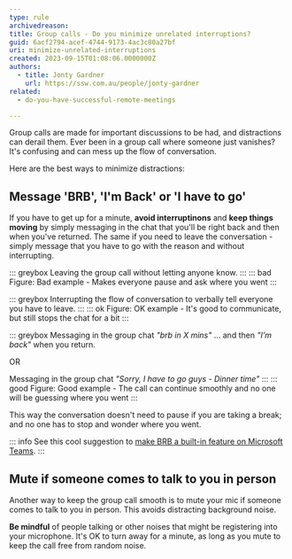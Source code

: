 ```yaml
---
type: rule
archivedreason: 
title: Group calls - Do you minimize unrelated interruptions?
guid: 6acf2794-acef-4744-9173-4ac3c80a27bf
uri: minimize-unrelated-interruptions
created: 2023-09-15T01:08:06.0000000Z
authors:
  - title: Jonty Gardner
    url: https://ssw.com.au/people/jonty-gardner
related:
  - do-you-have-successful-remote-meetings

---
```


Group calls are made for important discussions to be had, and distractions can derail them. Ever been in a group call where someone just vanishes? It's confusing and can mess up the flow of conversation.

Here are the best ways to minimize distractions:

<!--endintro-->

## Message 'BRB', 'I'm Back' or 'I have to go'

If you have to get up for a minute, **avoid interruptinons** and **keep things moving** by simply messaging in the chat that you'll be right back and then when you've returned. The same if you need to leave the conversation - simply message that you have to go with the reason and without interrupting.

::: greybox
Leaving the group call without letting anyone know.
:::
::: bad
Figure: Bad example - Makes everyone pause and ask where you went
:::

::: greybox
Interrupting the flow of conversation to verbally tell everyone you have to leave.
:::
::: ok
Figure: OK example - It's good to communicate, but still stops the chat for a bit
:::

::: greybox
Messaging in the group chat _"brb in X mins"_ ...
and then _"I’m back"_ when you return.

OR

Messaging in the group chat _"Sorry, I have to go guys - Dinner time"_
:::
::: good
Figure: Good example - The call can continue smoothly and no one will be guessing where you went
:::

This way the conversation doesn't need to pause if you are taking a break; and no one has to stop and wonder where you went.

::: info
See this cool suggestion to [make BRB a built-in feature on Microsoft Teams](https://prezi.com/p/bkbhsl8nznys/brb-on-teams).
:::

## Mute if someone comes to talk to you in person

Another way to keep the group call smooth is to mute your mic if someone comes to talk to you in person. This avoids distracting background noise.

**Be mindful** of people talking or other noises that might be registering into your microphone. It's OK to turn away for a minute, as long as you mute to keep the call free from random noise.
